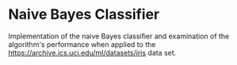 # Naive Bayes Classifier

Implementation of the naive Bayes classifier and examination of the algorithm's performance when applied to the https://archive.ics.uci.edu/ml/datasets/iris data set.
